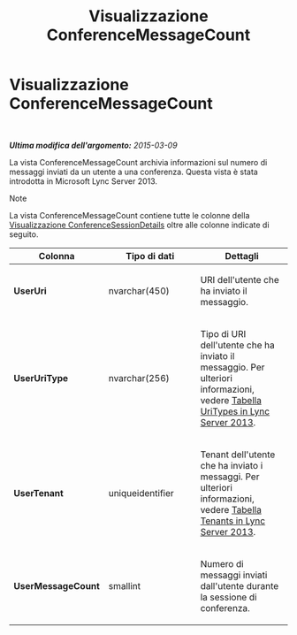 ﻿---
title: Visualizzazione ConferenceMessageCount
TOCTitle: Visualizzazione ConferenceMessageCount
ms:assetid: 8ee3ee95-fb78-4d4e-bcdd-6ce5a0a23b44
ms:mtpsurl: https://technet.microsoft.com/it-it/library/JJ688129(v=OCS.15)
ms:contentKeyID: 49887651
ms.date: 08/24/2015
mtps_version: v=OCS.15
ms.translationtype: HT
---

# Visualizzazione ConferenceMessageCount

 

_**Ultima modifica dell'argomento:** 2015-03-09_

La vista ConferenceMessageCount archivia informazioni sul numero di messaggi inviati da un utente a una conferenza. Questa vista è stata introdotta in Microsoft Lync Server 2013.


> [!NOTE]
> La vista ConferenceMessageCount contiene tutte le colonne della <A href="lync-server-2013-conferencesessiondetails-view.md">Visualizzazione ConferenceSessionDetails</A> oltre alle colonne indicate di seguito.




<table>
<colgroup>
<col style="width: 33%" />
<col style="width: 33%" />
<col style="width: 33%" />
</colgroup>
<thead>
<tr class="header">
<th>Colonna</th>
<th>Tipo di dati</th>
<th>Dettagli</th>
</tr>
</thead>
<tbody>
<tr class="odd">
<td><p><strong>UserUri</strong></p></td>
<td><p>nvarchar(450)</p></td>
<td><p>URI dell'utente che ha inviato il messaggio.</p></td>
</tr>
<tr class="even">
<td><p><strong>UserUriType</strong></p></td>
<td><p>nvarchar(256)</p></td>
<td><p>Tipo di URI dell'utente che ha inviato il messaggio. Per ulteriori informazioni, vedere <a href="lync-server-2013-uritypes-table.md">Tabella UriTypes in Lync Server 2013</a>.</p></td>
</tr>
<tr class="odd">
<td><p><strong>UserTenant</strong></p></td>
<td><p>uniqueidentifier</p></td>
<td><p>Tenant dell'utente che ha inviato i messaggi. Per ulteriori informazioni, vedere <a href="lync-server-2013-tenants-table.md">Tabella Tenants in Lync Server 2013</a>.</p></td>
</tr>
<tr class="even">
<td><p><strong>UserMessageCount</strong></p></td>
<td><p>smallint</p></td>
<td><p>Numero di messaggi inviati dall'utente durante la sessione di conferenza.</p></td>
</tr>
</tbody>
</table>

